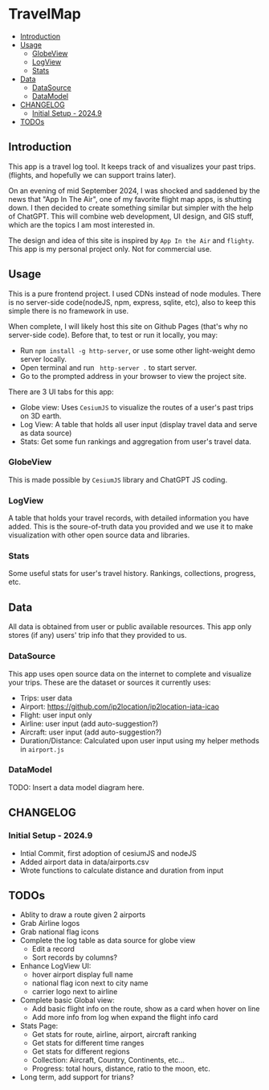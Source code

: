 <!-- omit in toc -->
# TravelMap

- [Introduction](#introduction)
- [Usage](#usage)
  - [GlobeView](#globeview)
  - [LogView](#logview)
  - [Stats](#stats)
- [Data](#data)
  - [DataSource](#datasource)
  - [DataModel](#datamodel)
- [CHANGELOG](#changelog)
  - [Initial Setup - 2024.9](#initial-setup---20249)
- [TODOs](#todos)

## Introduction
This app is a travel log tool. It keeps track of and visualizes your past trips. (flights, and hopefully we can support trains later). 

On an evening of mid September 2024, I was shocked and saddened by the news that "App In The Air", one of my favorite flight map apps, is shutting down. I then decided to create something similar but simpler with the help of ChatGPT. This will combine web development, UI design, and GIS stuff, which are the topics I am most interested in.


The design and idea of this site is inspired by `App In the Air`  and `flighty`. 
This app is my personal project only. Not for commercial use.

## Usage
This is a pure frontend project. I used CDNs instead of node modules. There is no server-side code(nodeJS, npm, express, sqlite, etc), also to keep this simple there is no framework in use.

When complete, I will likely host this site on Github Pages (that's why no server-side code). Before that, to test or run it locally, you may:
 - Run `npm install -g http-server`, or use some other light-weight demo server locally.
 - Open terminal and run ` http-server .` to start server.
 - Go to the prompted address in your browser to view the project site.

There are 3 UI tabs for this app:
- Globe view: Uses `CesiumJS` to visualize the routes of a user's past trips on 3D earth.
- Log View: A table that holds all user input (display travel data and serve as data source)
- Stats: Get some fun rankings and aggregation from user's travel data.

### GlobeView
This is made possible by  `CesiumJS` library and ChatGPT JS coding.

### LogView
A table that holds your travel records, with detailed information you have added.
This is the soure-of-truth data you provided and we use it to make visualization with other open source data and libraries.

### Stats
Some useful stats for user's travel history. Rankings, collections, progress, etc.


## Data
All data is obtained from user or public available resources. This app only stores (if any) users' trip info that they provided to us.

### DataSource
This app uses open source data on the internet to complete and visualize your trips.
These are the dataset or sources it currently uses:

  - Trips: user data
  - Airport: https://github.com/ip2location/ip2location-iata-icao
  - Flight: user input only
  - Airline: user input (add auto-suggestion?)
  - Aircraft: user input (add auto-suggestion?)
  - Duration/Distance: Calculated upon user input using my helper methods in `airport.js`

### DataModel
TODO: Insert a data model diagram here.

## CHANGELOG
### Initial Setup - 2024.9
- Intial Commit, first adoption of cesiumJS and nodeJS
- Added airport data in data/airports.csv
- Wrote functions to calculate distance and duration from input

## TODOs
 - Ablity to draw a route given 2 airports
 - Grab Airline logos
 - Grab national flag icons
 - Complete the log table as data source for globe view
   - Edit a record 
   - Sort records by columns?
 - Enhance LogView UI:
   - hover airport display full name
   - national flag icon next to city name
   - carrier logo next to airline   
 - Complete basic Global view:
   - Add basic flight info on the route, show as a card when hover on line
   - Add more info from log when expand the flight info card
 - Stats Page:
   - Get stats for route, airline, airport, aircraft ranking
   - Get stats for different time ranges
   - Get stats for different regions 
   - Collection: Aircraft, Country, Continents, etc... 
   - Progress: total hours, distance, ratio to the moon, etc.
 - Long term, add support for trians?